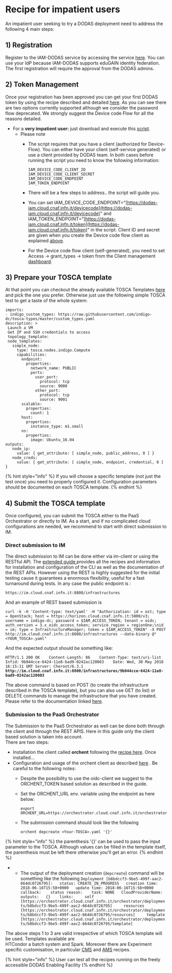 # Recipe for impatient users

An impatient user seeking to try a DODAS deployment need to address the following 4 main steps: 

## 1\) Registration

Register to the IAM-DODAS service by accessing the service [here](https://dodas-iam.cloud.cnaf.infn.it/). You can use your IdP because IAM-DODAS supports eduGAIN identity federation.   
The first registration will require the approval from the DODAS admins. 

## 2\) Token Management

Once your registration has been approved you can get your first DODAS token by using the recipe described and detailed [here](https://indigo-iam.github.io/docs/v/current/user-guide/getting-a-token.html). As you can see there are two options currently supported although we consider the password flow deprecated. We strongly suggest the Device code Flow for all the reasons detailed. 

* For a **very impatient user:** just download and execute this [script](https://gist.github.com/andreaceccanti/5b69323b89ce08321e7b5236de503600). 
  * Please note 
    * The script requires that you have a client \(authorized for Device-Flow\). You can either have your client \(self-service generated\) or use a client provided by DODAS team. In both cases before running the script you need to know the following information:  


      ```text
      IAM_DEVICE_CODE_CLIENT_ID
      IAM_DEVICE_CODE_CLIENT_SECRET
      IAM_DEVICE_CODE_ENDPOINT
      IAM_TOKEN_ENDPOINT 
      ```

    * There will be a few steps to address.. the script will guide you.
    * You can set IAM\_DEVICE\_CODE\_ENDPOINT="[https://dodas-iam.cloud.cnaf.infn.it/devicecode](https://dodas-iam.cloud.cnaf.infn.it/devicecode)" and IAM\_TOKEN\_ENDPOINT="[https://dodas-iam.cloud.cnaf.infn.it/token](https://dodas-iam.cloud.cnaf.infn.it/token)" in the script. Client ID and secret are given when you create the Device code flow client as explained [above](https://indigo-iam.github.io/docs/v/current/user-guide/getting-a-token.html).
    * For the Device code flow client \(self-generated\), you need to set Access -&gt; grant\_types -&gt; token from the Client management[ dashboard](https://dodas-iam.cloud.cnaf.infn.it/manage/dev/dynreg).

## 3\) Prepare your TOSCA template

At that point you can checkout the already available TOSCA Templates [here](https://github.com/indigo-dc/tosca-templates/blob/master/dodas/) and pick the one you prefer. Otherwise just use the following simple TOSCA test to get a taste of the whole system:

```text
imports:
- indigo_custom_types: https://raw.githubusercontent.com/indigo-dc/tosca-types/master/custom_types.yaml
description: >
 Launch a VM 
 Get IP and SSH credentials to access
 topology_template:
 node_templates:
   simple_node:
     type: tosca.nodes.indigo.Compute
     capabilities:
       endpoint:
         properties:
           network_name: PUBLIC
           ports:
             user_port:
               protocol: tcp
               source: 9000
             other_port:
               protocol: tcp
               source: 9001
       scalable:
         properties:
           count: 1
       host:
         properties:
           instance_type: m1.small
       os:
         properties:
           image: Ubuntu_16.04
outputs:
   node_ip:
     value: { get_attribute: [ simple_node, public_address, 0 ] }
   node_creds:
     value: { get_attribute: [ simple_node, endpoint, credential, 0 ] }
```

{% hint style="info" %}
If you will choose a specific template \(not just the test once\) you need to  properly configured it. Configuration parameters should be documented on each TOSCA template. 
{% endhint %}

## 4\) Submit the TOSCA template

Once configured, you can submit the TOSCA either to the PaaS Orchestrator or directly to IM. As a start, and if no complicated cloud configurations are needed, we recommend to start with direct submission to IM.

### **Direct submission to IM** 

The direct submission to IM can be done either via im-client or using the RESTful API. The [extended guide ](http://imdocs.readthedocs.io/en/devel/client.html#) provides all the recipes and information for installation and configuration of the CLI as well as the documentation of the REST APIs. However using the REST is highly suggested for the initial testing cause it guarantees a enormous flexibility, useful for a fast turnaround during tests. In any case the public endpoint is :

```text
https://im.cloud.cnaf.infn.it:8800/infrastructures
```

And an example of REST based submission is

```text
curl -k -H 'Content-type: text/yaml' -H "Authorization: id = ost; type = OpenStack; host = https://horizon.cloud.cnaf.infn.it:5000/v3; username = indigo-dc; password = $IAM_ACCESS_TOKEN; tenant = oidc; auth_version = 3.x_oidc_access_token; service_region = regionOne;\nid = im; type = InfrastructureManager; token = $IAM_ACCESS_TOKEN" -X POST http://im.cloud.cnaf.infn.it:8800/infrastructures --data-binary @"<YOUR_TOSCA>.yaml"
```

And the expected output should be something like:  
   
`HTTP/1.1 200 OK   
Content-Length: 86   
Content-Type: text/uri-list  
Infid: 9b044cce-6424-11e8-bad9-0242ac120003   
Date: Wed, 30 May 2018 16:15:11 GMT Server: Cheroot/6.3.1`  
**`http://im.cloud.cnaf.infn.it:8800/infrastructures/9b044cce-6424-11e8-bad9-0242ac120003`**

The above command is based on POST \(to create the infrastructure described in the TOSCA template\), but you can also use GET \(to list\) or DELETE commands to manage the infrastructure that you have created. Please refer to the documentation linked [here](http://imdocs.readthedocs.io/en/devel/REST.html). 

### Submission to the PaaS Orchestrator

The Submission to the PaaS Orchestrator as well can be done both through the client and through the REST APIS. Here in this guide only the client based solution is taken into account.   
There are two steps: 

* Installation the client called **orchent** following the [recipe here](https://indigo-dc.gitbooks.io/orchent/admin.html). Once installed...
* Configuration and usage of the orchent client as described [here](https://indigo-dc.gitbooks.io/orchent/user.html) . Be careful to the following notes:
  *  Despite the possibility to use the oidc-client we suggest to the ORCHENT\_TOKEN based solution as described in the guide.
  * Set the ORCHENT\_URL env. variable using the endpoint as here below:   


    ```text
    export ORCHENT_URL=https://orchestrator.cloud.cnaf.infn.it/orchestrator
    ```

  * The submission command should look like the following   


    ```text
    orchent depcreate <Your-TOSCA>.yaml '{}'
    ```

{% hint style="info" %}
the parenthesis  '{}' can be used to pass the input parameter to the TOSCA. Although values can be filled in the template itself, the parenthesis must be left there otherwise you'll get an error. 
{% endhint %}

* * The output of the deployment creation \(`depcreate`\) command will be something like the following   `Deployment [b8bdccf3-9be5-499f-aac2-664dc0726795]:   status: CREATE_IN_PROGRESS   creation time: 2018-06-16T15:58+0000   update time: 2018-06-16T15:58+0000   callback:    status reason:    task: NONE   CloudProviderName:    outputs:   {}    links:     self [https://orchestrator.cloud.cnaf.infn.it/orchestrator/deployments/b8bdccf3-9be5-499f-aac2-664dc0726795]     resources [https://orchestrator.cloud.cnaf.infn.it/orchestrator/deployments/b8bdccf3-9be5-499f-aac2-664dc0726795/resources]     template [https://orchestrator.cloud.cnaf.infn.it/orchestrator/deployments/b8bdccf3-9be5-499f-aac2-664dc0726795/template]`

The above steps 1 to 3 are valid irrespective of which TOSCA template will be used. Templates available are   
HTCondor a batch system and Spark. Moreover there are Experiment specific customisation, in particular [CMS](https://dodas.gitbook.io/dynamic-on-demand-analysis-service/~/edit/drafts/-LFIXHRxcNpQzkRZsUnA/getting-started/recipe-for-impatient-users) and [AMS](https://dodas.gitbook.io/dynamic-on-demand-analysis-service/~/edit/drafts/-LFIXHRxcNpQzkRZsUnA/getting-started/ams-recipe) recipes.

{% hint style="info" %}
User can test all the recipes running on the freely accessible DODAS Enabling Facility
{% endhint %}

